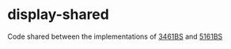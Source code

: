 # display-shared

Code shared between the implementations of [3461BS](../display-3461bs/) and [5161BS](../display-5161bs/)
